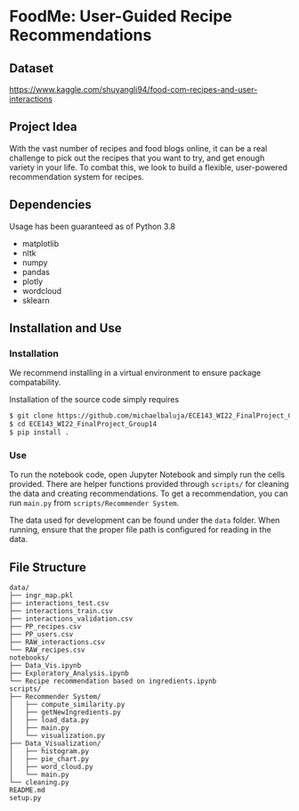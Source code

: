 # FoodMe: User-Guided Recipe Recommendations

## Dataset
https://www.kaggle.com/shuyangli94/food-com-recipes-and-user-interactions

## Project Idea
With the vast number of recipes and food blogs online, it can be a real challenge to pick out the recipes that you want to try, and get enough variety in your life. To combat this, we look to build a flexible, user-powered recommendation system for recipes.

## Dependencies
Usage has been guaranteed as of Python 3.8
* matplotlib
* nltk
* numpy
* pandas
* plotly
* wordcloud
* sklearn

## Installation and Use
### Installation
We recommend installing in a virtual environment to ensure package 
compatability. 

Installation of the source code simply requires
```bash
$ git clone https://github.com/michaelbaluja/ECE143_WI22_FinalProject_Group14.git
$ cd ECE143_WI22_FinalProject_Group14
$ pip install .
```

### Use
To run the notebook code, open Jupyter Notebook and simply run the cells
provided. There are helper functions provided through ```scripts/``` for 
cleaning the data and creating recommendations. To get a recommendation, you
can run ```main.py``` from ```scripts/Recommender System```.

The data used for development can be found under the ```data``` folder. When running,
ensure that the proper file path is configured for reading in the data.

## File Structure
```
data/
├── ingr_map.pkl
├── interactions_test.csv
├── interactions_train.csv
├── interactions_validation.csv
├── PP_recipes.csv
├── PP_users.csv
├── RAW_interactions.csv
└── RAW_recipes.csv
notebooks/
├── Data_Vis.ipynb
├── Exploratory_Analysis.ipynb
└── Recipe recommendation based on ingredients.ipynb
scripts/
├── Recommender System/
│   ├── compute_similarity.py
│   ├── getNewIngredients.py
│   ├── load_data.py
│   ├── main.py
│   └── visualization.py
├── Data_Visualization/
│   ├── histogram.py
│   ├── pie_chart.py
│   ├── word_cloud.py
│   └── main.py
└── cleaning.py
README.md
setup.py
```
